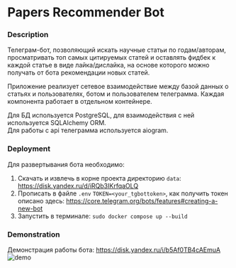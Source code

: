 # Papers Recommender Bot

### Description
Телеграм-бот, позволяющий искать научные статьи по годам/авторам, 
просматривать топ самых цитируемых статей и оставлять фидбек к каждой статье 
в виде лайка/дислайка, на основе которого можно получать от бота рекомендации новых статей.

Приложение реализует сетевое взаимодействие между базой данных о статьях и пользователях, 
ботом и пользователем телеграмма. Каждая компонента работает в отдельном контейнере.

Для БД используется PostgreSQL, для взаимодействия с ней используется SQLAlchemy ORM.  
Для работы с api телеграмма используется aiogram.

### Deployment
Для развертывания бота необходимо:
1. Скачать и извлечь в корне проекта директорию `data`: https://disk.yandex.ru/d/iRQb3IKrfqaOLQ
2. Прописать в файле `.env` `TOKEN=<your_tgbottoken>`, как получить токен описано здесь: https://core.telegram.org/bots/features#creating-a-new-bot
3. Запустить в терминале: `sudo docker compose up --build`

### Demonstration
Демонстрация работы бота: https://disk.yandex.ru/i/b5Af0TB4cAEmuA
![demo](demka-papers-recommender-bot.gif)
